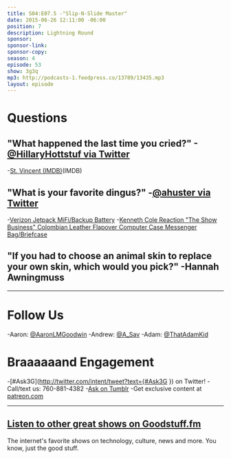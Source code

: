 ```yaml
---
title: S04:E07.5 -"Slip-N-Slide Master"
date: 2015-06-26 12:11:00 -06:00
position: 7
description: Lightning Round
sponsor:
sponsor-link:
sponsor-copy:
season: 4
episode: 53
show: 3g3q
mp3: http://podcasts-1.feedpress.co/13789/13435.mp3
layout: episode
---
```


# Questions

## "What happened the last time you cried?" -[@HillaryHottstuf via Twitter](https://twitter.com/HillaryHottstuf/status/570033882176696320)
-[St. Vincent (IMDB)](http://www.imdb.com/title/tt2170593/)(IMDB)

## "What is your favorite dingus?" -[@ahuster via Twitter](http://twitter.com/ahuster/status/602807300697513984)
-[Verizon Jetpack MiFi/Backup Battery](http://www.verizonwireless.com/internet-devices/jetpack-mifi-6620l/)
-[Kenneth Cole Reaction "The Show Business" Colombian Leather Flapover Computer Case Messenger Bag/Briefcase](http://amzn.com/B00OCX7FT0)

## "If you had to choose an animal skin to replace your own skin, which would you pick?" -Hannah Awningmuss

***

# Follow Us
-Aaron: [@AaronLMGoodwin](http://twitter.com/aaronlmgoodwin)
-Andrew: [@A_Sav](http://twitter.com/a_sav)
-Adam: [@ThatAdamKid](http://twitter.com/thatadamkid)

# Braaaaaand Engagement
-[#Ask3G](http://twitter.com/intent/tweet?text={#Ask3G }) on Twitter!
-Call/text us: 760-881-4382
-[Ask on Tumblr](http://3g3q.co/ask)
-Get exclusive content at [patreon.com](http://www.patreon.com/3g3q)

***

## [Listen to other great shows on Goodstuff.fm](http://goodstuff.fm/)
The internet's favorite shows on technology, culture, news and more. You know, just the good stuff.
